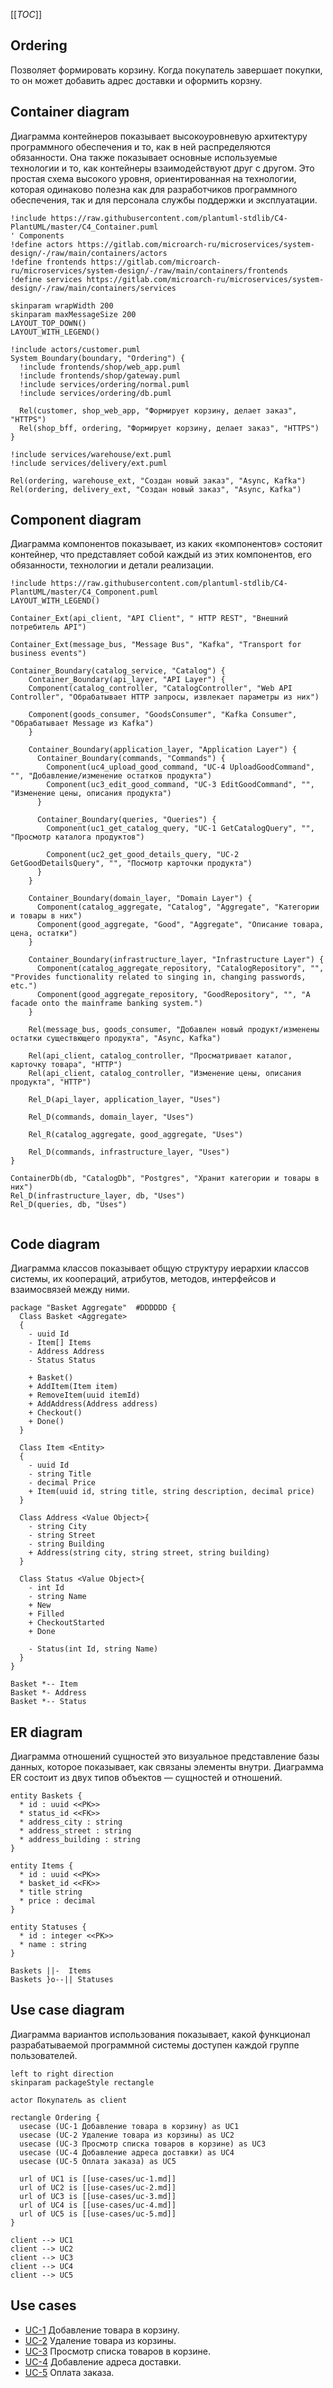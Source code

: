 [[_TOC_]]

## Ordering
Позволяет формировать корзину.
Когда покупатель завершает покупки, то он может добавить адрес доставки и оформить корзну.

## Container diagram
Диаграмма контейнеров показывает высокоуровневую архитектуру программного обеспечения и то, как в ней распределяются обязанности. Она также показывает основные используемые технологии и то, как контейнеры взаимодействуют друг с другом. Это простая схема высокого уровня, ориентированная на технологии, которая одинаково полезна как для разработчиков программного обеспечения, так и для персонала службы поддержки и эксплуатации.

```plantuml
!include https://raw.githubusercontent.com/plantuml-stdlib/C4-PlantUML/master/C4_Container.puml
' Components
!define actors https://gitlab.com/microarch-ru/microservices/system-design/-/raw/main/containers/actors
!define frontends https://gitlab.com/microarch-ru/microservices/system-design/-/raw/main/containers/frontends  
!define services https://gitlab.com/microarch-ru/microservices/system-design/-/raw/main/containers/services

skinparam wrapWidth 200
skinparam maxMessageSize 200
LAYOUT_TOP_DOWN()
LAYOUT_WITH_LEGEND()

!include actors/customer.puml
System_Boundary(boundary, "Ordering") {
  !include frontends/shop/web_app.puml
  !include frontends/shop/gateway.puml
  !include services/ordering/normal.puml
  !include services/ordering/db.puml

  Rel(customer, shop_web_app, "Формирует корзину, делает заказ", "HTTPS")
  Rel(shop_bff, ordering, "Формирует корзину, делает заказ", "HTTPS")
}

!include services/warehouse/ext.puml
!include services/delivery/ext.puml

Rel(ordering, warehouse_ext, "Cоздан новый заказ", "Async, Kafka")
Rel(ordering, delivery_ext, "Cоздан новый заказ", "Async, Kafka")
```

## Component diagram
Диаграмма компонентов показывает, из каких «компонентов» состояит контейнер, что представляет собой каждый из этих компонентов, его обязанности, технологии и детали реализации.

```plantuml
!include https://raw.githubusercontent.com/plantuml-stdlib/C4-PlantUML/master/C4_Component.puml
LAYOUT_WITH_LEGEND()

Container_Ext(api_client, "API Client", " HTTP REST", "Внешний потребитель API")

Container_Ext(message_bus, "Message Bus", "Kafka", "Transport for business events")

Container_Boundary(catalog_service, "Catalog") {
    Container_Boundary(api_layer, "API Layer") {
    Component(catalog_controller, "CatalogController", "Web API Controller", "Обрабатывает HTTP запросы, извлекает параметры из них")
    
    Component(goods_consumer, "GoodsConsumer", "Kafka Consumer", "Обрабатывает Message из Kafka")
    }

    Container_Boundary(application_layer, "Application Layer") {
      Container_Boundary(commands, "Commands") {
        Component(uc4_upload_good_command, "UC-4 UploadGoodCommand", "", "Добавление/изменение остатков продукта")
        Component(uc3_edit_good_command, "UC-3 EditGoodCommand", "", "Изменение цены, описания продукта")
      }

      Container_Boundary(queries, "Queries") {
        Component(uc1_get_catalog_query, "UC-1 GetCatalogQuery", "", "Просмотр каталога продуктов")

        Component(uc2_get_good_details_query, "UC-2 GetGoodDetailsQuery", "", "Посмотр карточки продукта")
      }
    }

    Container_Boundary(domain_layer, "Domain Layer") {
      Component(catalog_aggregate, "Catalog", "Aggregate", "Категории и товары в них")
      Component(good_aggregate, "Good", "Aggregate", "Описание товара, цена, остатки")
    }

    Container_Boundary(infrastructure_layer, "Infrastructure Layer") {
      Component(catalog_aggregate_repository, "CatalogRepository", "", "Provides functionality related to singing in, changing passwords, etc.")
      Component(good_aggregate_repository, "GoodRepository", "", "A facade onto the mainframe banking system.")
    }

    Rel(message_bus, goods_consumer, "Добавлен новый продукт/изменены остатки существющего продукта", "Async, Kafka")
    
    Rel(api_client, catalog_controller, "Просматривает каталог, карточку товара", "HTTP")
    Rel(api_client, catalog_controller, "Изменение цены, описания продукта", "HTTP")

    Rel_D(api_layer, application_layer, "Uses")
    
    Rel_D(commands, domain_layer, "Uses")

    Rel_R(catalog_aggregate, good_aggregate, "Uses")

    Rel_D(commands, infrastructure_layer, "Uses")
}

ContainerDb(db, "CatalogDb", "Postgres", "Хранит категории и товары в них")
Rel_D(infrastructure_layer, db, "Uses")
Rel_D(queries, db, "Uses")


```

## Code diagram
Диаграмма классов показывает общую структуру иерархии классов системы, их коопераций, атрибутов, методов, интерфейсов и взаимосвязей между ними.

```plantuml
package "Basket Aggregate"  #DDDDDD {
  Class Basket <Aggregate>
  {
    - uuid Id
    - Item[] Items
    - Address Address
    - Status Status

    + Basket()
    + AddItem(Item item)
    + RemoveItem(uuid itemId)
    + AddAddress(Address address)
    + Checkout()
    + Done()    
  }
  
  Class Item <Entity>
  {
    - uuid Id
    - string Title
    - decimal Price    
    + Item(uuid id, string title, string description, decimal price)    
  }  

  Class Address <Value Object>{
    - string City
    - string Street
    - string Building
    + Address(string сity, string street, string building)
  }

  Class Status <Value Object>{
    - int Id
    - string Name
    + New
    + Filled
    + CheckoutStarted
    + Done

    - Status(int Id, string Name)
  }  
}

Basket *-- Item
Basket *- Address
Basket *-- Status
```
## ER diagram
Диаграмма отношений сущностей это визуальное представление базы данных, которое показывает, как связаны элементы внутри. Диаграмма ER состоит из двух типов объектов — сущностей и отношений.

```plantuml
entity Baskets {
  * id : uuid <<PK>>
  * status_id <<FK>>
  * address_city : string
  * address_street : string
  * address_building : string
}

entity Items {
  * id : uuid <<PK>>
  * basket_id <<FK>>
  * title string
  * price : decimal
}

entity Statuses {
  * id : integer <<PK>>
  * name : string
}

Baskets ||-  Items
Baskets }o--|| Statuses
```

## Use case diagram
Диаграмма вариантов использования показывает, какой функционал разрабатываемой программной системы доступен каждой группе пользователей.

```plantuml
left to right direction
skinparam packageStyle rectangle

actor Покупатель as client

rectangle Ordering {
  usecase (UC-1 Добавление товара в корзину) as UC1
  usecase (UC-2 Удаление товара из корзины) as UC2
  usecase (UC-3 Просмотр списка товаров в корзине) as UC3
  usecase (UC-4 Добавление адреса доставки) as UC4
  usecase (UC-5 Оплата заказа) as UC5

  url of UC1 is [[use-cases/uc-1.md]]
  url of UC2 is [[use-cases/uc-2.md]]
  url of UC3 is [[use-cases/uc-3.md]]
  url of UC4 is [[use-cases/uc-4.md]]
  url of UC5 is [[use-cases/uc-5.md]]
}

client --> UC1
client --> UC2
client --> UC3
client --> UC4
client --> UC5
```
## Use cases
- [UC-1](use-cases/uc-1.md) Добавление товара в корзину.
- [UC-2](use-cases/uc-2.md) Удаление товара из корзины.
- [UC-3](use-cases/uc-3.md) Просмотр списка товаров в корзине.
- [UC-4](use-cases/uc-4.md) Добавление адреса доставки.
- [UC-5](use-cases/uc-5.md) Оплата заказа.

